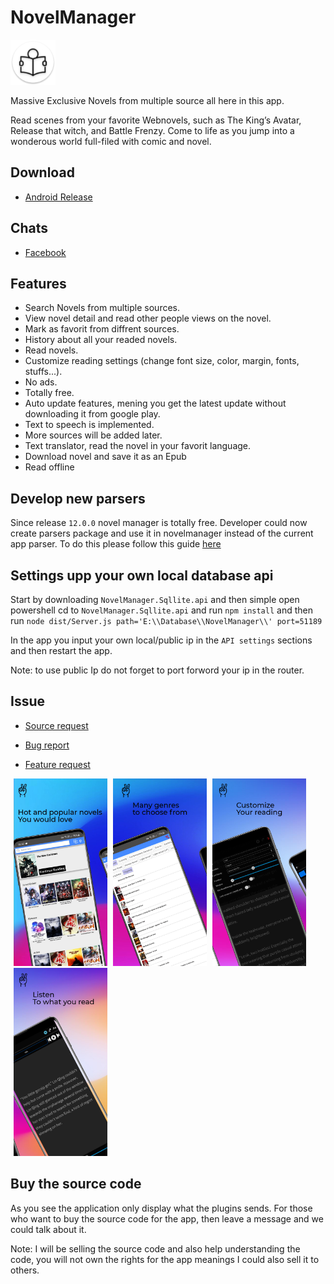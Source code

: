 # NovelManager
![Icons](https://raw.githubusercontent.com/AlenToma/NovelManager-public/master/Screenshots/Icons/res/mipmap-hdpi/ic_launcher.png)

 Massive Exclusive Novels from multiple source all here in this app.

Read scenes from your favorite Webnovels, such as The King’s Avatar, Release that witch, and Battle Frenzy. Come to life as you jump into a wonderous world full-filed with comic and novel.

## Download
* [Android Release](https://github.com/AlenToma/NovelManager-public/releases)


## Chats
* [Facebook](https://www.facebook.com/groups/4251520684862135)

## Features

* Search Novels from multiple sources.
* View novel detail and read other people views on the novel.
* Mark as favorit from diffrent sources.
* History about all your readed novels.
* Read novels.
* Customize reading settings (change font size, color, margin, fonts, stuffs...).
* No ads.
* Totally free.
* Auto update features, mening you get the latest update without downloading it from google play.
* Text to speech is implemented.
* More sources will be added later.
* Text translator, read the novel in your favorit language.
* Download novel and save it as an Epub
* Read offline

## Develop new parsers
Since release `12.0.0` novel manager is totally free.
Developer could now create parsers package and use it in novelmanager instead of the current app parser.
To do this please follow this guide [here](https://github.com/AlenToma/NovelManager-public/blob/master/createNewPackage.md)

## Settings upp your own local database api
Start by downloading `NovelManager.Sqllite.api` and then simple open powershell cd to `NovelManager.Sqllite.api` and run `npm install` and then run
`node dist/Server.js path='E:\\Database\\NovelManager\\' port=51189`

In the app you input your own local/public ip in the `API settings` sections and then restart the app.

Note: to use public Ip do not forget to port forword your ip in the router.

## Issue
* [Source request](https://github.com/AlenToma/NovelManager-public/issues/new?assignees=&labels=&template=source-request.md&title=)
 
* [Bug report](https://github.com/AlenToma/NovelManager-public/issues/new?assignees=&labels=&template=bug_report.md&title=)
 
* [Feature request](https://github.com/AlenToma/NovelManager-public/issues/new?assignees=&labels=&template=feature_request.md&title=)

<div>
<img style="margin-left:5px" src="https://raw.githubusercontent.com/AlenToma/NovelManager-public/master/Screenshots/image1.jpeg" width="150">
<img style="margin-left:5px" src="https://raw.githubusercontent.com/AlenToma/NovelManager-public/master/Screenshots/image2.jpeg" width="150">
<img style="margin-left:5px" src="https://raw.githubusercontent.com/AlenToma/NovelManager-public/master/Screenshots/image3.jpeg" width="150">
<img style="margin-left:5px" src="https://raw.githubusercontent.com/AlenToma/NovelManager-public/master/Screenshots/image4.jpeg" width="150">
 <div>

## Buy the source code
As you see the application only display what the plugins sends. For those who want to buy the source code for the app, then leave a message and we could talk about it. 

Note: I will be selling the source code and also help understanding the code, you will not own the rights for the app meanings I could also sell it to others. 
